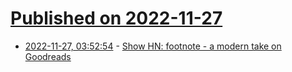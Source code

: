 # [Published on 2022-11-27](index.md)

* [2022-11-27, 03:52:54](https://news.ycombinator.com/item?id=33760141) - [Show HN: footnote - a modern take on Goodreads](https://footnote.cc/signup)
